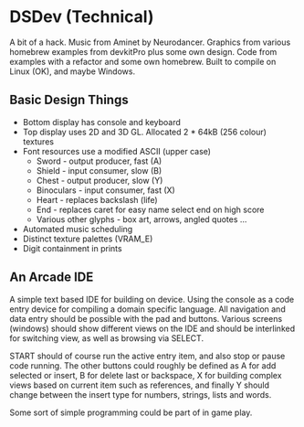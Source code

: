 DSDev (Technical)
=================

A bit of a hack. Music from Aminet by Neurodancer. Graphics from various homebrew examples from devkitPro plus some own design. Code from examples with a refactor and some own homebrew. Built to compile on Linux (OK), and maybe Windows.

Basic Design Things
-------------------

* Bottom display has console and keyboard
* Top display uses 2D and 3D GL. Allocated 2 * 64kB (256 colour) textures
* Font resources use a modified ASCII (upper case)
  * Sword - output producer, fast (A)
  * Shield - input consumer, slow (B)
  * Chest - output producer, slow (Y)
  * Binoculars - input consumer, fast (X)
  * Heart - replaces backslash (life)
  * End - replaces caret for easy name select end on high score
  * Various other glyphs - box art, arrows, angled quotes ...
* Automated music scheduling
* Distinct texture palettes (VRAM_E)
* Digit containment in prints

An Arcade IDE
-------------

A simple text based IDE for building on device. Using the console as a code entry device for compiling a domain specific language. All navigation and data entry should be possible with the pad and buttons. Various screens (windows) should show different views on the IDE and should be interlinked for switching view, as well as browsing via SELECT.

START should of course run the active entry item, and also stop or pause code running. The other buttons could roughly be defined as A for add selected or insert, B for delete last or backspace, X for building complex views based on current item such as references, and finally Y should change between the insert type for numbers, strings, lists and words.

Some sort of simple programming could be part of in game play.

